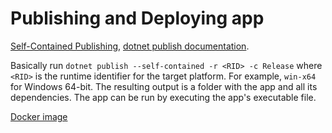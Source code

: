# Publishing and Deploying app

[Self-Contained Publishing](https://learn.microsoft.com/en-us/dotnet/core/deploying/#publish-self-contained), [dotnet publish documentation](https://learn.microsoft.com/en-us/dotnet/core/tools/dotnet-publish).

Basically run `dotnet publish --self-contained -r <RID> -c Release` where `<RID>` is the runtime identifier for the target platform. For example, `win-x64` for Windows 64-bit. The resulting output is a folder with the app and all its dependencies. The app can be run by executing the app's executable file.

[Docker image](https://learn.microsoft.com/en-us/dotnet/core/docker/introduction)
